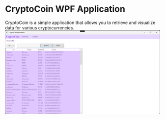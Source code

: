 # CryptoCoin WPF Application
CryptoCoin is a simple application that allows you to retrieve and visualize data for various cryptocurrencies.
![App Screenshot](screenshot.png)
